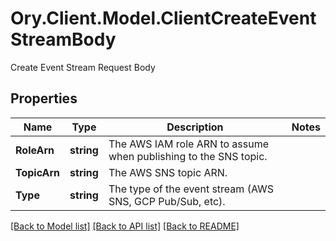 # Ory.Client.Model.ClientCreateEventStreamBody
Create Event Stream Request Body

## Properties

Name | Type | Description | Notes
------------ | ------------- | ------------- | -------------
**RoleArn** | **string** | The AWS IAM role ARN to assume when publishing to the SNS topic. | 
**TopicArn** | **string** | The AWS SNS topic ARN. | 
**Type** | **string** | The type of the event stream (AWS SNS, GCP Pub/Sub, etc). | 

[[Back to Model list]](../README.md#documentation-for-models) [[Back to API list]](../README.md#documentation-for-api-endpoints) [[Back to README]](../README.md)

